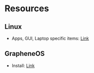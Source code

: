# Resources

## Linux

- Apps, GUI, Laptop specific items: [Link](../master/linux/Resources-Information.md)

## GrapheneOS

- Install: [Link](../master/android/GrapheneOS-Install.md)
